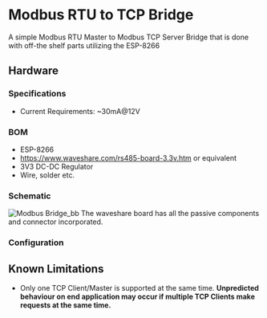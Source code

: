 # Modbus RTU to TCP Bridge
A simple Modbus RTU Master to Modbus TCP Server Bridge that is done with off-the shelf parts utilizing the ESP-8266

## Hardware
### Specifications
  - Current Requirements: ~30mA@12V
### BOM
 - ESP-8266
 - https://www.waveshare.com/rs485-board-3.3v.htm or equivalent
 - 3V3 DC-DC Regulator
 - Wire, solder etc.
### Schematic
![Modbus Bridge_bb](https://user-images.githubusercontent.com/91916713/199119731-2b869dc3-026b-4651-bbf5-00f1b1e5f31f.png)
The waveshare board has all the passive components and connector incorporated.
### Configuration

## Known Limitations
 - Only one TCP Client/Master is supported at the same time. **Unpredicted behaviour on end application may occur if multiple TCP Clients make requests at the same time.**

